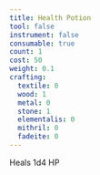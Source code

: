 ```yaml
---
title: Health Potion
tool: false
instrument: false
consumable: true
count: 1
cost: 50
weight: 0.1
crafting:
  textile: 0
  wood: 1
  metal: 0
  stone: 1
  elementalis: 0
  mithril: 0
  fadeite: 0
---
```

Heals 1d4 HP
